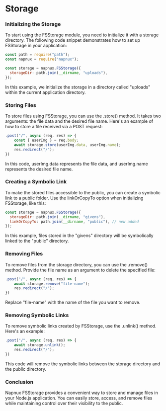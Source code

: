 # Storage

### Initializing the Storage

To start using the FSStorage module, you need to initialize it with a storage directory. The following code snippet demonstrates how to set up FSStorage in your application:

```javascript
const path = require("path");
const napnux = require("napnux");

const storage = napnux.FSStorage({
  storageDir: path.join(__dirname, "uploads"),
});
```

In this example, we initialize the storage in a directory called "uploads" within the current application directory.

### Storing Files

To store files using FSStorage, you can use the .store() method. It takes two arguments: the file data and the desired file name. Here's an example of how to store a file received via a POST request:

```javascript
.post("/", async (req, res) => {
    const { userImg } = req.body;
    await storage.store(userImg.data, userImg.name);
    res.redirect("/");
})
```

In this code, userImg.data represents the file data, and userImg.name represents the desired file name.

### Creating a Symbolic Link

To make the stored files accessible to the public, you can create a symbolic link to a public folder. Use the linkOrCopyTo option when initializing FSStorage, like this:

```javascript
const storage = napnux.FSStorage({
  storageDir: path.join(__dirname, "givens"),
  linkOrCopyTo: path.join(__dirname, "public"), // new added
});
```

In this example, files stored in the "givens" directory will be symbolically linked to the "public" directory.

### Removing Files

To remove files from the storage directory, you can use the .remove() method. Provide the file name as an argument to delete the specified file:

```javascript
.post("/", async (req, res) => {
    await storage.remove("file-name");
    res.redirect("/");
})
```

Replace "file-name" with the name of the file you want to remove.

### Removing Symbolic Links

To remove symbolic links created by FSStorage, use the .unlink() method. Here's an example:

```javascript
.post("/", async (req, res) => {
    await storage.unlink();
    res.redirect("/");
})
```

This code will remove the symbolic links between the storage directory and the public directory.

### Conclusion

Napnux FSStorage provides a convenient way to store and manage files in your Node.js application. You can easily store, access, and remove files while maintaining control over their visibility to the public.
